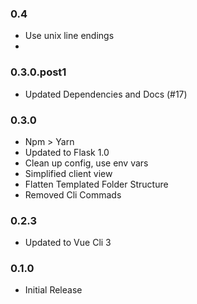 ### 0.4
* Use unix line endings
*

### 0.3.0.post1
* Updated Dependencies and Docs (#17)

### 0.3.0
* Npm > Yarn
* Updated to Flask 1.0
* Clean up config, use env vars
* Simplified client view
* Flatten Templated Folder Structure
* Removed Cli Commads

### 0.2.3
* Updated to Vue Cli 3

### 0.1.0
* Initial Release
